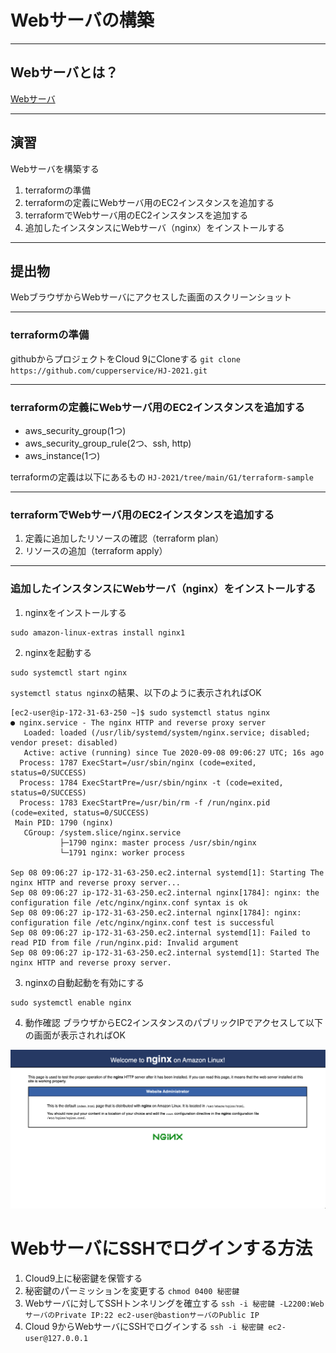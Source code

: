# Webサーバの構築

---
## Webサーバとは？

[Webサーバ](https://ja.wikipedia.org/wiki/Web%E3%82%B5%E3%83%BC%E3%83%90)

---
## 演習
Webサーバを構築する

1. terraformの準備
2. terraformの定義にWebサーバ用のEC2インスタンスを追加する
3. terraformでWebサーバ用のEC2インスタンスを追加する
4. 追加したインスタンスにWebサーバ（nginx）をインストールする

---
## 提出物
WebブラウザからWebサーバにアクセスした画面のスクリーンショット

---
### terraformの準備
githubからプロジェクトをCloud 9にCloneする
`git clone https://github.com/cupperservice/HJ-2021.git`

---
### terraformの定義にWebサーバ用のEC2インスタンスを追加する
* aws_security_group(1つ)
* aws_security_group_rule(2つ、ssh, http)
* aws_instance(1つ)

terraformの定義は以下にあるもの
`HJ-2021/tree/main/G1/terraform-sample`

---
### terraformでWebサーバ用のEC2インスタンスを追加する
1. 定義に追加したリソースの確認（terraform plan）
2. リソースの追加（terraform apply）

---
### 追加したインスタンスにWebサーバ（nginx）をインストールする

1. nginxをインストールする
```
sudo amazon-linux-extras install nginx1
```

2. nginxを起動する
```
sudo systemctl start nginx
```

`systemctl status nginx`の結果、以下のように表示されればOK

```
[ec2-user@ip-172-31-63-250 ~]$ sudo systemctl status nginx
● nginx.service - The nginx HTTP and reverse proxy server
   Loaded: loaded (/usr/lib/systemd/system/nginx.service; disabled; vendor preset: disabled)
   Active: active (running) since Tue 2020-09-08 09:06:27 UTC; 16s ago
  Process: 1787 ExecStart=/usr/sbin/nginx (code=exited, status=0/SUCCESS)
  Process: 1784 ExecStartPre=/usr/sbin/nginx -t (code=exited, status=0/SUCCESS)
  Process: 1783 ExecStartPre=/usr/bin/rm -f /run/nginx.pid (code=exited, status=0/SUCCESS)
 Main PID: 1790 (nginx)
   CGroup: /system.slice/nginx.service
           ├─1790 nginx: master process /usr/sbin/nginx
           └─1791 nginx: worker process

Sep 08 09:06:27 ip-172-31-63-250.ec2.internal systemd[1]: Starting The nginx HTTP and reverse proxy server...
Sep 08 09:06:27 ip-172-31-63-250.ec2.internal nginx[1784]: nginx: the configuration file /etc/nginx/nginx.conf syntax is ok
Sep 08 09:06:27 ip-172-31-63-250.ec2.internal nginx[1784]: nginx: configuration file /etc/nginx/nginx.conf test is successful
Sep 08 09:06:27 ip-172-31-63-250.ec2.internal systemd[1]: Failed to read PID from file /run/nginx.pid: Invalid argument
Sep 08 09:06:27 ip-172-31-63-250.ec2.internal systemd[1]: Started The nginx HTTP and reverse proxy server.
```

3. nginxの自動起動を有効にする
```
sudo systemctl enable nginx
```

4. 動作確認
ブラウザからEC2インスタンスのパブリックIPでアクセスして以下の画面が表示されればOK

![nginx](./img/nginx.png)

# WebサーバにSSHでログインする方法
1. Cloud9上に秘密鍵を保管する
2. 秘密鍵のパーミッションを変更する
`chmod 0400 秘密鍵`
3. Webサーバに対してSSHトンネリングを確立する
`ssh -i 秘密鍵 -L2200:WebサーバのPrivate IP:22 ec2-user@bastionサーバのPublic IP`
4. Cloud 9からWebサーバにSSHでログインする
`ssh -i 秘密鍵 ec2-user@127.0.0.1`
